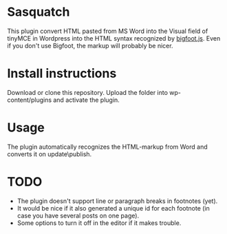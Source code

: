 # Sasquatch

This plugin convert HTML pasted from MS Word into the Visual field of tinyMCE in Wordpress into the HTML syntax recognized by [bigfoot.js][0175-0001]. Even if you don't use Bigfoot, the markup will probably be nicer.

# Install instructions

Download or clone this repository. Upload the folder into wp-content/plugins and activate the plugin.

# Usage

The plugin automatically recognizes the HTML-markup from Word and converts it on update\publish.

# TODO

-   The plugin doesn't support line or paragraph breaks in footnotes (yet).
-   It would be nice if it also generated a unique id for each footnote (in case you have several posts on one page).
-   Some options to turn it off in the editor if it makes trouble.

[0175-0001]: http://www.bigfootjs.com/

